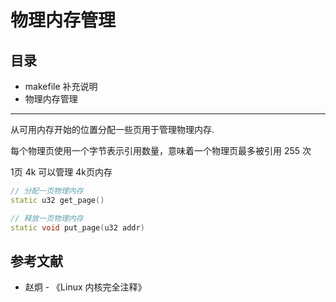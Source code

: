 # 物理内存管理

## 目录

- makefile 补充说明
- 物理内存管理

---

从可用内存开始的位置分配一些页用于管理物理内存.

每个物理页使用一个字节表示引用数量，意味着一个物理页最多被引用 255 次

1页 4k 可以管理 4k页内存

```c++
// 分配一页物理内存
static u32 get_page()

// 释放一页物理内存
static void put_page(u32 addr)
```

## 参考文献

- 赵炯 - 《Linux 内核完全注释》
